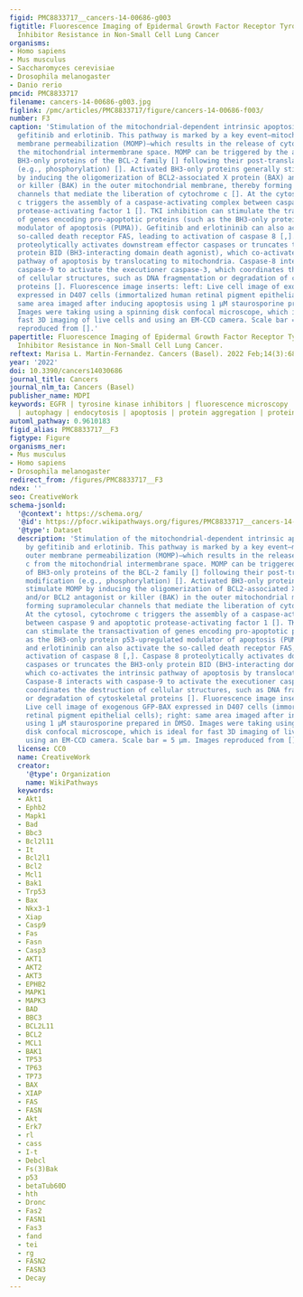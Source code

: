 ```yaml
---
figid: PMC8833717__cancers-14-00686-g003
figtitle: Fluorescence Imaging of Epidermal Growth Factor Receptor Tyrosine Kinase
  Inhibitor Resistance in Non-Small Cell Lung Cancer
organisms:
- Homo sapiens
- Mus musculus
- Saccharomyces cerevisiae
- Drosophila melanogaster
- Danio rerio
pmcid: PMC8833717
filename: cancers-14-00686-g003.jpg
figlink: /pmc/articles/PMC8833717/figure/cancers-14-00686-f003/
number: F3
caption: 'Stimulation of the mitochondrial-dependent intrinsic apoptosis pathway by
  gefitinib and erlotinib. This pathway is marked by a key event—mitochondrial outer
  membrane permeabilization (MOMP)—which results in the release of cytochrome c from
  the mitochondrial intermembrane space. MOMP can be triggered by the activation of
  BH3-only proteins of the BCL-2 family [] following their post-translational modification
  (e.g., phosphorylation) []. Activated BH3-only proteins generally stimulate MOMP
  by inducing the oligomerization of BCL2-associated X protein (BAX) and/or BCL2 antagonist
  or killer (BAK) in the outer mitochondrial membrane, thereby forming supramolecular
  channels that mediate the liberation of cytochrome c []. At the cytosol, cytochrome
  c triggers the assembly of a caspase-activating complex between caspase 9 and apoptotic
  protease-activating factor 1 []. TKI inhibition can stimulate the transactivation
  of genes encoding pro-apoptotic proteins (such as the BH3-only protein p53-upregulated
  modulator of apoptosis (PUMA)). Gefitinib and erlotininib can also activate the
  so-called death receptor FAS, leading to activation of caspase 8 [,]. Caspase 8
  proteolytically activates downstream effector caspases or truncates the BH3-only
  protein BID (BH3-interacting domain death agonist), which co-activates the intrinsic
  pathway of apoptosis by translocating to mitochondria. Caspase-8 interacts with
  caspase-9 to activate the executioner caspase-3, which coordinates the destruction
  of cellular structures, such as DNA fragmentation or degradation of cytoskeletal
  proteins []. Fluorescence image inserts: left: Live cell image of exogenous GFP-BAX
  expressed in D407 cells (immortalized human retinal pigment epithelial cells); right:
  same area imaged after inducing apoptosis using 1 μM staurosporine prepared in DMSO.
  Images were taking using a spinning disk confocal microscope, which is ideal for
  fast 3D imaging of live cells and using an EM-CCD camera. Scale bar = 5 μm. Images
  reproduced from [].'
papertitle: Fluorescence Imaging of Epidermal Growth Factor Receptor Tyrosine Kinase
  Inhibitor Resistance in Non-Small Cell Lung Cancer.
reftext: Marisa L. Martin-Fernandez. Cancers (Basel). 2022 Feb;14(3):686.
year: '2022'
doi: 10.3390/cancers14030686
journal_title: Cancers
journal_nlm_ta: Cancers (Basel)
publisher_name: MDPI
keywords: EGFR | tyrosine kinase inhibitors | fluorescence microscopy | super-resolution
  | autophagy | endocytosis | apoptosis | protein aggregation | protein conformation
automl_pathway: 0.9610183
figid_alias: PMC8833717__F3
figtype: Figure
organisms_ner:
- Mus musculus
- Homo sapiens
- Drosophila melanogaster
redirect_from: /figures/PMC8833717__F3
ndex: ''
seo: CreativeWork
schema-jsonld:
  '@context': https://schema.org/
  '@id': https://pfocr.wikipathways.org/figures/PMC8833717__cancers-14-00686-g003.html
  '@type': Dataset
  description: 'Stimulation of the mitochondrial-dependent intrinsic apoptosis pathway
    by gefitinib and erlotinib. This pathway is marked by a key event—mitochondrial
    outer membrane permeabilization (MOMP)—which results in the release of cytochrome
    c from the mitochondrial intermembrane space. MOMP can be triggered by the activation
    of BH3-only proteins of the BCL-2 family [] following their post-translational
    modification (e.g., phosphorylation) []. Activated BH3-only proteins generally
    stimulate MOMP by inducing the oligomerization of BCL2-associated X protein (BAX)
    and/or BCL2 antagonist or killer (BAK) in the outer mitochondrial membrane, thereby
    forming supramolecular channels that mediate the liberation of cytochrome c [].
    At the cytosol, cytochrome c triggers the assembly of a caspase-activating complex
    between caspase 9 and apoptotic protease-activating factor 1 []. TKI inhibition
    can stimulate the transactivation of genes encoding pro-apoptotic proteins (such
    as the BH3-only protein p53-upregulated modulator of apoptosis (PUMA)). Gefitinib
    and erlotininib can also activate the so-called death receptor FAS, leading to
    activation of caspase 8 [,]. Caspase 8 proteolytically activates downstream effector
    caspases or truncates the BH3-only protein BID (BH3-interacting domain death agonist),
    which co-activates the intrinsic pathway of apoptosis by translocating to mitochondria.
    Caspase-8 interacts with caspase-9 to activate the executioner caspase-3, which
    coordinates the destruction of cellular structures, such as DNA fragmentation
    or degradation of cytoskeletal proteins []. Fluorescence image inserts: left:
    Live cell image of exogenous GFP-BAX expressed in D407 cells (immortalized human
    retinal pigment epithelial cells); right: same area imaged after inducing apoptosis
    using 1 μM staurosporine prepared in DMSO. Images were taking using a spinning
    disk confocal microscope, which is ideal for fast 3D imaging of live cells and
    using an EM-CCD camera. Scale bar = 5 μm. Images reproduced from [].'
  license: CC0
  name: CreativeWork
  creator:
    '@type': Organization
    name: WikiPathways
  keywords:
  - Akt1
  - Ephb2
  - Mapk1
  - Bad
  - Bbc3
  - Bcl2l11
  - It
  - Bcl2l1
  - Bcl2
  - Mcl1
  - Bak1
  - Trp53
  - Bax
  - Nkx3-1
  - Xiap
  - Casp9
  - Fas
  - Fasn
  - Casp3
  - AKT1
  - AKT2
  - AKT3
  - EPHB2
  - MAPK1
  - MAPK3
  - BAD
  - BBC3
  - BCL2L11
  - BCL2
  - MCL1
  - BAK1
  - TP53
  - TP63
  - TP73
  - BAX
  - XIAP
  - FAS
  - FASN
  - Akt
  - Erk7
  - rl
  - cass
  - I-t
  - Debcl
  - Fs(3)Bak
  - p53
  - betaTub60D
  - hth
  - Dronc
  - Fas2
  - FASN1
  - Fas3
  - fand
  - tei
  - rg
  - FASN2
  - FASN3
  - Decay
---
```

